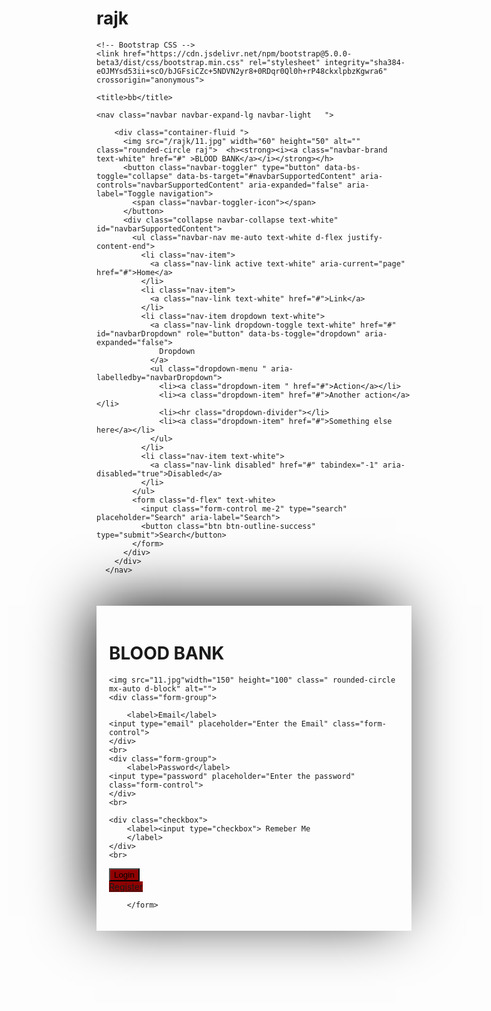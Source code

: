 # rajk
<!doctype html>
<html lang="en">
  <head>
    <!-- Required meta tags -->
    <meta charset="utf-8">
    <meta name="viewport" content="width=device-width, initial-scale=1">

    <!-- Bootstrap CSS -->
    <link href="https://cdn.jsdelivr.net/npm/bootstrap@5.0.0-beta3/dist/css/bootstrap.min.css" rel="stylesheet" integrity="sha384-eOJMYsd53ii+scO/bJGFsiCZc+5NDVN2yr8+0RDqr0Ql0h+rP48ckxlpbzKgwra6" crossorigin="anonymous">

    <title>bb</title>

  </head>
  <style type="text/css">
  .navbar
  {
      background-color: rgb(73, 3, 9);


  }
  .header
  {
    background-color: rgb(73, 3, 9);

  }
.bg
{
    background-image:url('h.png') ;
    width:100% ;
    height: 100%;
}
#login
{
    padding: 20px 20px;
    margin-top: 50px;
    margin-bottom: 50px;
    box-shadow: -13px -13px 93px -11px rgba(0,0,0,0.99);
-webkit-box-shadow: -13px -13px 93px -11px rgba(0,0,0,0.99);
-moz-box-shadow: -13px -13px 93px -11px rgba(0,0,0,0.99);
    
}
.btn
{
  background-color:  rgb(143, 1, 1);

}
{
    margin:auto;
}
.rounded-circle
{
  border: 5px solid rgb(156, 5, 5);
}
.raj
{
  border: 2px solid rgb(156, 5, 5);

}
.bk
{
  background-color:  rgb(143, 1, 1);
}
.img
{
  background-color:  rgb(121, 4, 4);

}
  </style>
 </head>

  <body data-spy="scroll" data-bs-target="#navbarSupportedContent">


    <nav class="navbar navbar-expand-lg navbar-light   ">

        <div class="container-fluid ">
          <img src="/rajk/11.jpg" width="60" height="50" alt="" class="rounded-circle raj">  <h><strong><i><a class="navbar-brand text-white" href="#" >BLOOD BANK</a></i></strong></h>
          <button class="navbar-toggler" type="button" data-bs-toggle="collapse" data-bs-target="#navbarSupportedContent" aria-controls="navbarSupportedContent" aria-expanded="false" aria-label="Toggle navigation">
            <span class="navbar-toggler-icon"></span>
          </button>
          <div class="collapse navbar-collapse text-white" id="navbarSupportedContent">
            <ul class="navbar-nav me-auto text-white d-flex justify-content-end">
              <li class="nav-item">
                <a class="nav-link active text-white" aria-current="page" href="#">Home</a>
              </li>
              <li class="nav-item">
                <a class="nav-link text-white" href="#">Link</a>
              </li>
              <li class="nav-item dropdown text-white">
                <a class="nav-link dropdown-toggle text-white" href="#" id="navbarDropdown" role="button" data-bs-toggle="dropdown" aria-expanded="false">
                  Dropdown
                </a>
                <ul class="dropdown-menu " aria-labelledby="navbarDropdown">
                  <li><a class="dropdown-item " href="#">Action</a></li>
                  <li><a class="dropdown-item" href="#">Another action</a></li>
                  <li><hr class="dropdown-divider"></li>
                  <li><a class="dropdown-item" href="#">Something else here</a></li>
                </ul>
              </li>
              <li class="nav-item text-white">
                <a class="nav-link disabled" href="#" tabindex="-1" aria-disabled="true">Disabled</a>
              </li>
            </ul>
            <form class="d-flex" text-white>
              <input class="form-control me-2" type="search" placeholder="Search" aria-label="Search">
              <button class="btn btn-outline-success" type="submit">Search</button>
            </form>
          </div>
        </div>
      </nav>


<div class="container-fluid bg">
    <div class="row">

<div class="col-md-4 col-sm-4 col-xs-12"></div>

<div class="col-md-4 col-sm-4 col-xs-12 text-white">
<form id="login">
    <h1 class="text-center">BLOOD BANK</h1>

    <img src="11.jpg"width="150" height="100" class=" rounded-circle mx-auto d-block" alt="">
    <div class="form-group">

        <label>Email</label>
    <input type="email" placeholder="Enter the Email" class="form-control">
    </div>
    <br>
    <div class="form-group">
        <label>Password</label>
    <input type="password" placeholder="Enter the password" class="form-control">
    </div>
    <br>

    <div class="checkbox">
        <label><input type="checkbox"> Remeber Me
        </label>
    </div>
    <br>
<div class="row">
    <button type="submit" class="shadow-lg p-1 mb-1 btn btn-danger btn-md block ">Login</button>
  </div>

  <div class="row">
    <a href="register.html" button type="submit" class="shadow-lg p-1 mb-1 btn btn-danger btn-md block" >Register</a>
  </div>

        </form>
        
</div>
<div class="col-md-4 col-sm-4 col-xs-12"></div>

</div>
</div>



      <div class="about-area bk">
        <br>
        <br>
      
          <h1 class="section_title text-center text-white"><strong>About Blood Bank</strong></h1>
        <br>
        
        <div class="container mx-auto">
        <div class="row">
          <div class="col-md-6 col-sm-6 col-xs-12 ">
                <img src="/rajk/11.jpg" width="400"  height="250" alt="..." class="shadow-lg p-1 mb-1 bg-danger rounded rounded-circle">
              </div>
      
           
          <div class="col-md-6 col-sm-6 col-xs-12">
            <br>
            
      
      <div class="about-text d-flex justify-content-center align-items-center flex-column h-75 text-white">
      
      <p>A blood bank is a center where blood gathered as a result of blood donation is stored and preserved for later use in blood transfusion. 
        The term "blood bank" typically refers to a division of a hospital where the storage of blood product occurs and where proper testing is performed .
         However, it sometimes refers to a collection center, and some hospitals also perform collection.
          Blood banking includes tasks related to blood collection, processing, testing, separation, and storage.
      
      </p>
      <br>

      </div>
      </div>
      
      </div>
      </div>
      
      <br>
      <br>
      
          </div>
        </div>
        
      
       
        <div class="about-area img ">
          <br>
          <br>
        
          <h1 class="section_title text-center text-white"><strong>How To Donate a Blood</strong></h1>

        <div class="container  ">

      <div class="album py-5  "> 

          <div class="row">

            <div class="col-md-4">
              <div class="card mb-4 shadow-sm raj bk">
                <img class="card-img-top rounded" src="9.jpg" width=400"  height="300" alt="Card image cap">
                <div class="card-body">
                  <h class="text-white"><strong>Blood Transfusion.</strong></h>
                  <p class="card-text text-white"> A blood transfusion is a way of adding blood to your body after an illness or injury. If your body is missing one or more of the components that make up healthy blood, a transfusion can help supply what your body is missing.</p>
                </div>
              </div>
            </div>
           

            <div class="col-md-4">
              <div class="card mb-4 shadow-sm raj bk">
                <img class="card-img-top rounded" src="7.jpeg" width=400"  height="300" alt="Card image cap">
                <div class="card-body">
                  <h class="text-white"><strong>Transportaion of Blood</strong></h>
                  <p class="card-text text-white">Requirements for packing and transport.
                     Health providers should agree to a validated method for packing and transporting blood and 
                     blood products.
                      The typical way to deliver blood is by road, which often takes too long.

                  </p>
                </div>
              </div>
            </div>
            <div class="col-md-4">
              <div class="card mb-4 shadow-sm raj bk">
                <img class="card-img-top rounded" src="8.png"  width=400"  height="300" alt="Card image cap">
                <div class="card-body">
                  <strong> <h class="card-text text-white text-center"> Blood Transfusion of another person.</h></strong>
 
                  <p class="card-text text-white">A blood transfusion is a safe and relatively simple medical procedure that Red blood cells carry oxygen to the body's tissues and remove CO2.
                    a transfusion can help supply what your body is missing.
                  </p>
                 </div>
              </div>
            </div>

            <div class="col-md-4">
              <div class="card mb-4 shadow-sm raj bk">
                <img class="card-img-top rounded" src="12.jpg" width=400"  height="300" alt="Card image cap">
                <div class="card-body">
                  <strong> <h class="card-text text-white text-center"> give Blood save life.</h></strong>

                  <p class="card-text text-white">Find blood donors using blood bank application. Search blood donors using blood donation application. Become a Volunteer. Give Blood. Types: A+, A-, B+, B-, AB+, AB-, O+, O-.
                  </p>
                  <br>
          <br>
          <br>
          <br>
          <br>
        
          
        
        
                  </div>
              </div>
            </div>
            <div class="col-md-4">
              <div class="card mb-4 shadow-sm raj bk">
                <img class="card-img-top rounded" src="13.jpg"  width=400"  height="300"  alt="Card image cap">
                <div class="card-body">
                  <strong> <h class="card-text text-white text-center"> Transportaion of Blood by taxy, tempo.</h></strong>
 
                  <p class="text-white">Today´s hospital environment is a complex logistical system where patients, different items and bloodsamples are being moved from A to B. A huge number of devices needed for the daily patient treatment is sent from storage rooms to designated areas where doctors and nurses need such components for patient treatment. 

                  
                    
                    
                  
                  
                  </p>
                  </div>
              </div>
            </div>
            <div class="col-md-4">
              <div class="card mb-4 shadow-sm raj bk">
                <img class="card-img-top rounded" src="14.jpg"  width=400"  height="300"  alt="Card image cap">
                <div class="card-body">
                  <strong> <h class="card-text text-white text-center"> why blood is important.</h></strong>

                  <p class="card-text text-white">Blood brings oxygen and nutrients to all the parts of the body so they can keep working. Blood carries carbon dioxide and other waste materials to the lungs, kidneys, and digestive system to be removed from the body. Blood also fights infections, and carries hormones around the body.
                  </p>
                  <br>
                  
                  <br>
                  
          
                </div>
              </div>
            </div>
          </div>
        </div>
      </div>
    </div>



      <!-- Footer -->
<footer class=" text-center text-white bk">
    <!-- Grid container -->
    <div class="container p-4">
      <!-- Section: Social media -->
      <section class="mb-4">
        <!-- Facebook -->
        <a class="btn btn-outline-light btn-floating m-1" href="#!" role="button"
          ><i class="fab fa-facebook-f"></i
        ></a>
  
        <!-- Twitter -->
        <a class="btn btn-outline-light btn-floating m-1" href="#!" role="button"
          ><i class="fab fa-twitter"></i
        ></a>
  
        <!-- Google -->
        <a class="btn btn-outline-light btn-floating m-1" href="#!" role="button"
          ><i class="fab fa-google"></i
        ></a>
  
        <!-- Instagram -->
        <a class="btn btn-outline-light btn-floating m-1" href="#!" role="button"
          ><i class="fab fa-instagram"></i
        ></a>
  
        <!-- Linkedin -->
        <a class="btn btn-outline-light btn-floating m-1" href="#!" role="button"
          ><i class="fab fa-linkedin-in"></i
        ></a>
  
        <!-- Github -->
        <a class="btn btn-outline-light btn-floating m-1" href="#!" role="button"
          ><i class="fab fa-github"></i
        ></a>
      </section>
      <!-- Section: Social media -->
  
      <!-- Section: Form -->
      <section class="">
        <form action="">
          <!--Grid row-->
          <div class="row d-flex justify-content-center">
            <!--Grid column-->
            <div class="col-auto">
              <p class="pt-2">
                <strong>Sign up for our Blood Bank</strong>
              </p>
            </div>
            <!--Grid column-->
  
            <!--Grid column-->
            <div class="col-md-5 col-12">
              <!-- Email input -->
              <div class="form-outline form-white mb-4">
                <input type="email" id="form5Example2" class="form-control" />
                <label class="form-label" for="form5Example2">Email address</label>
              </div>
            </div>
            <!--Grid column-->
  
            <!--Grid column-->
            <div class="col-auto">
              <!-- Submit button -->
              <button type="submit" class="btn btn-outline-light mb-4">
                Subscribe
              </button>
            </div>
            <!--Grid column-->
          </div>
          <!--Grid row-->
        </form>
      </section>
      <!-- Section: Form -->
  
      <!-- Section: Text -->
      <section class="mb-4">
        <p>
            Register for Blood Donation Camp In your Area, Help the needy people, Donate Now.
             Donate & Save Tax. Support a child. Help old-age home.
              Support Girl Education. Amenities: Help Old Age people, & Orphns with Food,, 
              Clothes and, Shelter Support donation.
        </p>
      </section>
      <!-- Section: Text -->
  
      <!-- Section: Links -->
    </div>
    <!-- Grid container -->
  
    <!-- Copyright -->
    <div class="text-center p-3" style="background-color: rgba(0, 0, 0, 0.2);">
      © 2020 Copyright:
      <a class="text-white" href="https://mdbootstrap.com/">MDBootstrap.com</a>
    </div>
    <!-- Copyright -->
  </footer>
  <!-- Footer -->
      
      
      


      




    <!-- Optional JavaScript; choose one of the two! -->

    <!-- Option 1: Bootstrap Bundle with Popper -->
    <script src="https://cdn.jsdelivr.net/npm/bootstrap@5.0.0-beta3/dist/js/bootstrap.bundle.min.js" integrity="sha384-JEW9xMcG8R+pH31jmWH6WWP0WintQrMb4s7ZOdauHnUtxwoG2vI5DkLtS3qm9Ekf" crossorigin="anonymous"></script>

    <!-- Option 2: Separate Popper and Bootstrap JS -->
    <!--
    <script src="https://cdn.jsdelivr.net/npm/@popperjs/core@2.9.1/dist/umd/popper.min.js" integrity="sha384-SR1sx49pcuLnqZUnnPwx6FCym0wLsk5JZuNx2bPPENzswTNFaQU1RDvt3wT4gWFG" crossorigin="anonymous"></script>
    <script src="https://cdn.jsdelivr.net/npm/bootstrap@5.0.0-beta3/dist/js/bootstrap.min.js" integrity="sha384-j0CNLUeiqtyaRmlzUHCPZ+Gy5fQu0dQ6eZ/xAww941Ai1SxSY+0EQqNXNE6DZiVc" crossorigin="anonymous"></script>
    -->
  </body>
</html>
